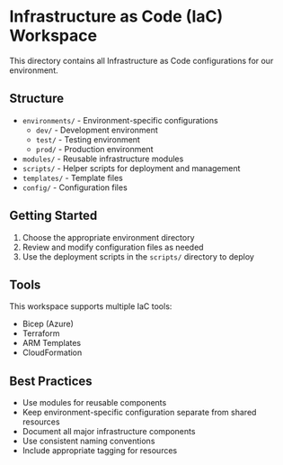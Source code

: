 # Infrastructure as Code (IaC) Workspace

This directory contains all Infrastructure as Code configurations for our environment.

## Structure

- `environments/` - Environment-specific configurations
  - `dev/` - Development environment
  - `test/` - Testing environment
  - `prod/` - Production environment
- `modules/` - Reusable infrastructure modules
- `scripts/` - Helper scripts for deployment and management
- `templates/` - Template files
- `config/` - Configuration files

## Getting Started

1. Choose the appropriate environment directory
2. Review and modify configuration files as needed
3. Use the deployment scripts in the `scripts/` directory to deploy

## Tools

This workspace supports multiple IaC tools:
- Bicep (Azure)
- Terraform
- ARM Templates
- CloudFormation

## Best Practices

- Use modules for reusable components
- Keep environment-specific configuration separate from shared resources
- Document all major infrastructure components
- Use consistent naming conventions
- Include appropriate tagging for resources
